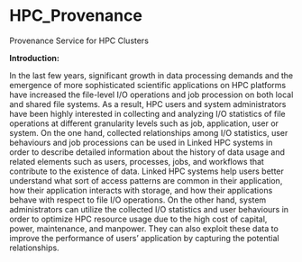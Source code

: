 # HPC_Provenance
Provenance Service for HPC Clusters

**Introduction:**

In the last few years, significant growth in data processing demands and the emergence of more sophisticated scientific applications on HPC platforms have increased the file-level I/O operations and job procession on both local and shared file systems. As a result, HPC users and system administrators have been highly interested in collecting and analyzing I/O statistics of file operations at different granularity levels such as job, application, user or system. On the one hand, collected relationships among I/O statistics, user behaviours and job processions can be used in Linked HPC systems in order to describe detailed information about the history of data usage and related elements such as users, processes, jobs, and workflows that contribute to the existence of data. Linked HPC systems help users better understand what sort of access patterns are common in their application, how their application interacts with storage, and how their applications behave with respect to file I/O operations. On the other hand, system administrators can utilize the collected I/O statistics and user behaviours in order to optimize HPC resource usage due to the high cost of capital, power, maintenance, and manpower. They can also exploit these data to improve the performance of users’ application by capturing the potential relationships.

